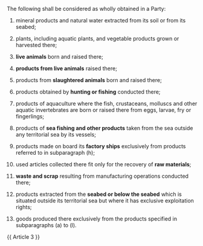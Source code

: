 The following shall be considered as wholly obtained in a Party:

1. mineral products and natural water extracted from its soil or from its seabed;

2. plants, including aquatic plants, and vegetable products grown or harvested there;

3. **live animals** born and raised there;

4. **products from live animals** raised there;

5. products from **slaughtered animals** born and raised there;

6. products obtained by **hunting or fishing** conducted there;

7. products of aquaculture where the fish, crustaceans, molluscs and other aquatic invertebrates are born or raised there from eggs, larvae, fry or fingerlings;

8. products of **sea fishing and other products** taken from the sea outside any territorial sea by its vessels;

9. products made on board its **factory ships** exclusively from products referred to in subparagraph (h);

10. used articles collected there fit only for the recovery of **raw materials**;

11. **waste and scrap** resulting from manufacturing operations conducted there;

12. products extracted from the **seabed or below the seabed** which is situated outside its territorial sea but where it has exclusive exploitation rights;

13. goods produced there exclusively from the products specified in subparagraphs (a) to (l).

{{ Article 3 }}
